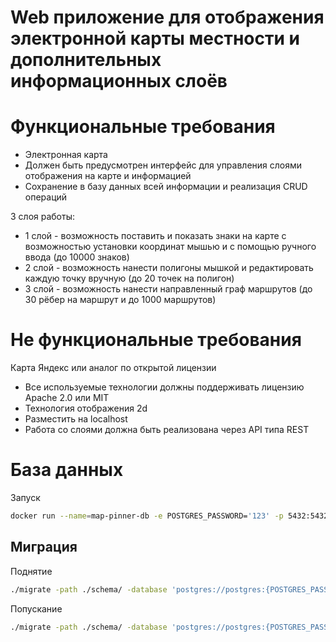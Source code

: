 # Web приложение для отображения электронной карты местности и дополнительных информационных слоёв

# Функциональные требования

- Электронная карта
- Должен быть предусмотрен интерфейс для управления слоями отображения на карте и информацией
- Сохранение в базу данных всей информации и реализация CRUD операций

3 слоя работы:
- 1 слой - возможность поставить и показать знаки на карте с возможностью установки координат мышью и с помощью ручного ввода (до 10000 знаков)
- 2 слой - возможность нанести полигоны мышкой и редактировать каждую точку вручную (до 20 точек на полигон)
- 3 слой - возможность нанести направленный граф маршрутов (до 30 рёбер на маршрут и до 1000 маршрутов)

# Не функциональные требования

Карта Яндекс или аналог по открытой лицензии
- Все используемые технологии должны поддерживать лицензию Apache 2.0 или MIT
- Технология отображения 2d
- Разместить на localhost
- Работа со слоями должна быть реализована через API типа REST

# База данных
Запуск

```sh
docker run --name=map-pinner-db -e POSTGRES_PASSWORD='123' -p 5432:5432 -d --rm postgis/postgis
```

## Миграция

Поднятие
```sh
./migrate -path ./schema/ -database 'postgres://postgres:{POSTGRES_PASSWORD}@{POSTGRES_ADDRESS}/postgres?sslmode=disable' up
```

Попускание
```sh
./migrate -path ./schema/ -database 'postgres://postgres:{POSTGRES_PASSWORD}@{POSTGRES_ADDRESS}/postgres?sslmode=disable' down
```
